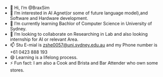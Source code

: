 - 👋 Hi, I’m @BraxSim
- 👀 I’m interested in AI Agnet(or some of future language model),and Software and Hardware development.
- 🌱 I’m currently learning Bachlor of Computer Science in University of Sydney.
- 💞️ I’m looking to collaborate on Researching in Lab and also looking internship for AI or relevant Area.
- 📫 Stu E-mial is zshe0057@uni.sydney.edu.au and my Phone number is +61 0423 888 193
- 😄 Learning is a lifelong process.
- ⚡ Fun fact: I am also a Cook and Brista and Bar Attender who own some stores.


